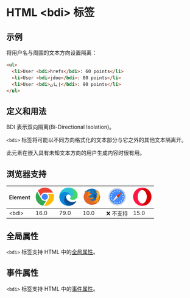HTML \<bdi> 标签
===
## 示例

将用户名与周围的文本方向设置隔离：

```html idoc:preview
<ul>
  <li>User <bdi>hrefs</bdi>: 60 points</li>
  <li>User <bdi>jdoe</bdi>: 80 points</li>
  <li>User <bdi>إيان</bdi>: 90 points</li>
</ul>
```

## 定义和用法

BDI 表示双向隔离(Bi-Directional Isolation)。

`<bdi>` 标签将可能以不同方向格式化的文本部分与它之外的其他文本隔离开。

此元素在嵌入具有未知文本方向的用户生成内容时很有用。

## 浏览器支持

| Element | ![chrome][1] | ![edge][2] | ![firefox][3] | ![safari][4] | ![opera][5] |
| ------- | ---- | ---- | ---- | ---- | ---- |
| \<bdi>  | 16.0 | 79.0 | 10.0 | ❌ 不支持 | 15.0 |
<!--rehype:style=width: 100%; display: inline-table;-->


## 全局属性

`<bdi>` 标签支持 HTML 中的[全局属性](../reference/standardattributes.md)。

## 事件属性

`<bdi>` 标签支持 HTML 中的[事件属性](../reference/eventattributes.md)。


[1]: ../assets/chrome.svg
[2]: ../assets/edge.svg
[3]: ../assets/firefox.svg
[4]: ../assets/safari.svg
[5]: ../assets/opera.svg